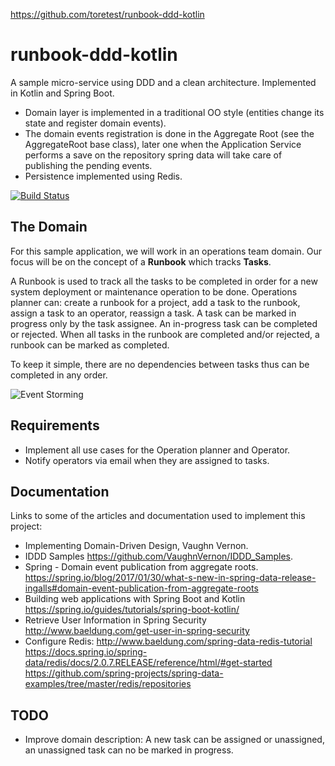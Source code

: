 https://github.com/toretest/runbook-ddd-kotlin

# runbook-ddd-kotlin

A sample micro-service using DDD and a clean architecture. Implemented in Kotlin and Spring Boot.

- Domain layer is implemented in a traditional OO style (entities change its state and register domain events). 
- The domain events registration is done in the Aggregate Root (see the AggregateRoot base class), later one when the 
Application Service performs a save on the repository spring data will take care of publishing the pending events.
- Persistence implemented using Redis.

[![Build Status](https://travis-ci.org/paucls/runbook-ddd-kotlin.svg?branch=master)](https://travis-ci.org/paucls/runbook-ddd-kotlin)

## The Domain
For this sample application, we will work in an operations team domain. Our focus will be on the concept of 
a **Runbook** which tracks **Tasks**. 

A Runbook is used to track all the tasks to be completed in order for a new system deployment or maintenance operation 
to be done. Operations planner can: create a runbook for a project, add a task to the runbook, assign a task to an 
operator, reassign a task.
A task can be marked in progress only by the task assignee. An in-progress task can be completed or rejected. When all 
tasks in the runbook are completed and/or rejected, a runbook can be marked as completed.

To keep it simple, there are no dependencies between tasks thus can be completed in any order.

![Event Storming](docs/event_storming.png)

## Requirements
- Implement all use cases for the Operation planner and Operator.
- Notify operators via email when they are assigned to tasks.

## Documentation
Links to some of the articles and documentation used to implement this project:

- Implementing Domain-Driven Design, Vaughn Vernon.
- IDDD Samples https://github.com/VaughnVernon/IDDD_Samples.
- Spring - Domain event publication from aggregate roots.
https://spring.io/blog/2017/01/30/what-s-new-in-spring-data-release-ingalls#domain-event-publication-from-aggregate-roots
- Building web applications with Spring Boot and Kotlin https://spring.io/guides/tutorials/spring-boot-kotlin/
- Retrieve User Information in Spring Security http://www.baeldung.com/get-user-in-spring-security
- Configure Redis: 
http://www.baeldung.com/spring-data-redis-tutorial
https://docs.spring.io/spring-data/redis/docs/2.0.7.RELEASE/reference/html/#get-started
https://github.com/spring-projects/spring-data-examples/tree/master/redis/repositories

## TODO
- Improve domain description: A new task can be assigned or unassigned, an unassigned task can no be marked in progress.